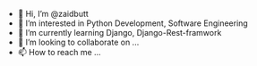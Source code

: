 - 👋 Hi, I’m @zaidbutt
- 👀 I’m interested in Python Development, Software Engineering
- 🌱 I’m currently learning Django, Django-Rest-framwork
- 💞️ I’m looking to collaborate on ...
- 📫 How to reach me ...

<!---
zaidbutt/zaidbutt is a ✨ special ✨ repository because its `README.md` (this file) appears on your GitHub profile.
You can click the Preview link to take a look at your changes.
--->
